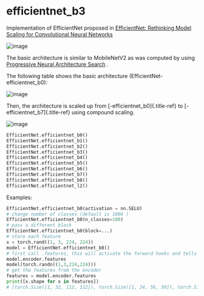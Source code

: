 # efficientnet_b3
Implementation of EfficientNet proposed in [EfficientNet: Rethinking
Model Scaling for Convolutional Neural
Networks](https://arxiv.org/abs/1905.11946)

 ![image](https://github.com/FrancescoSaverioZuppichini/glasses/blob/develop/docs/_static/images/EfficientNet.png?raw=true)

 The basic architecture is similar to MobileNetV2 as was computed by
 using [Progressive Neural Architecture
 Search](https://arxiv.org/abs/1905.11946) .

 The following table shows the basic architecture
 (EfficientNet-efficientnet\_b0):

 ![image](https://github.com/FrancescoSaverioZuppichini/glasses/blob/develop/docs/_static/images/EfficientNetModelsTable.jpeg?raw=true)

 Then, the architecture is scaled up from
 [-efficientnet\_b0]{.title-ref} to [-efficientnet\_b7]{.title-ref}
 using compound scaling.

 ![image](https://github.com/FrancescoSaverioZuppichini/glasses/blob/develop/docs/_static/images/EfficientNetScaling.jpg?raw=true)

 ``` python
 EfficientNet.efficientnet_b0()
 EfficientNet.efficientnet_b1()
 EfficientNet.efficientnet_b2()
 EfficientNet.efficientnet_b3()
 EfficientNet.efficientnet_b4()
 EfficientNet.efficientnet_b5()
 EfficientNet.efficientnet_b6()
 EfficientNet.efficientnet_b7()
 EfficientNet.efficientnet_b8()
 EfficientNet.efficientnet_l2()
 ```

 Examples:

  ``` python
  EfficientNet.efficientnet_b0(activation = nn.SELU)
  # change number of classes (default is 1000 )
  EfficientNet.efficientnet_b0(n_classes=100)
  # pass a different block
  EfficientNet.efficientnet_b0(block=...)
  # store each feature
  x = torch.rand((1, 3, 224, 224))
  model = EfficientNet.efficientnet_b0()
  # first call .features, this will activate the forward hooks and tells the model you'll like to get the features
  model.encoder.features
  model(torch.randn((1,3,224,224)))
  # get the features from the encoder
  features = model.encoder.features
  print([x.shape for x in features])
  # [torch.Size([1, 32, 112, 112]), torch.Size([1, 24, 56, 56]), torch.Size([1, 40, 28, 28]), torch.Size([1, 80, 14, 14])]
  ```

 